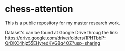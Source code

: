 # chess-attention

This is a public repository for my master research work.

Dataset's can be found at Google Drive throug the link:  
https://drive.google.com/drive/folders/1PHTbbP-QrDKC4hjz55EHyredKVGBq4OZ?usp=sharing

